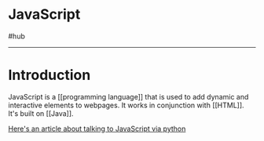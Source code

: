 # JavaScript
#hub 

---
# Introduction
JavaScript is a [[programming language]] that is used to add dynamic and interactive elements to webpages. It works in conjunction with [[HTML]]. It's built on [[Java]].

[Here's an article about talking to JavaScript via python](https://healeycodes.com/javascript/python/beginners/webdev/2019/04/11/talking-between-languages.html)